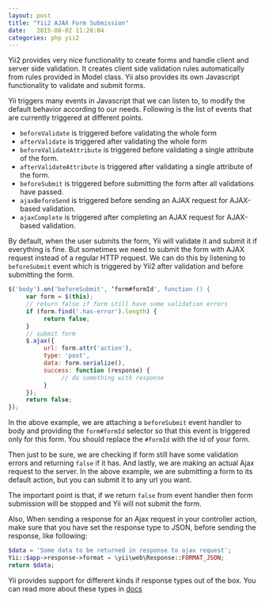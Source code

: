 ```yaml
---
layout: post
title: "Yii2 AJAX Form Submission"
date:   2015-08-02 11:28:04
categories: php yii2
---
```


Yii2 provides very nice functionality to create forms and handle client and
server side validation. It creates client side validation rules automatically
from rules provided in Model class. Yii also provides its own Javascript
functionality to validate and submit forms.

Yii triggers many events in Javascript that we can listen to, to modify the
default behavior according to our needs. Following is the list of events that
are currently triggered at different points.

* `beforeValidate` is triggered before validating the whole form
* `afterValidate` is triggered after validating the whole form
* `beforeValidateAttribute` is triggered before validating a single attribute of the form.
* `afterValidateAttribute` is triggered after validating a single attribute of the form.
* `beforeSubmit` is triggered before submitting the form after all validations have passed.
* `ajaxBeforeSend` is triggered before sending an AJAX request for AJAX-based validation.
* `ajaxComplete` is triggered after completing an AJAX request for AJAX-based validation.

By default, when the user submits the form, Yii will validate it and submit it
if everything is fine. But sometimes we need to submit the form with AJAX
request instead of a regular HTTP request. We can do this by listening to
`beforeSubmit` event which is triggered by Yii2 after validation and before
submitting the form.

```javascript
$('body').on('beforeSubmit', ‘form#formId', function () {
     var form = $(this);
     // return false if form still have some validation errors
     if (form.find('.has-error').length) {
          return false;
     }
     // submit form
     $.ajax({
          url: form.attr('action'),
          type: 'post',
          data: form.serialize(),
          success: function (response) {
               // do something with response
          }
     });
     return false;
});
```

In the above example, we are attaching a `beforeSubmit` event handler to body
and providing the `form#formId` selector so that this event is triggered only
for this form. You should replace the `#formId` with the id of your form.

Then just to be sure, we are checking if form still have some validation
errors and returning `false` if it has. And lastly, we are making an actual
Ajax request to the server. In the above example, we are submitting a form to
its default action, but you can submit it to any url you want.

The important point is that, if we return `false` from event handler then form
submission will be stopped and Yii will not submit the form.

Also, When sending a response for an Ajax request in your controller action,
make sure that you have set the response type to JSON, before sending the
response, like following:

```php
$data = 'Some data to be returned in response to ajax request';
Yii::$app->response->format = \yii\web\Response::FORMAT_JSON;
return $data;
```

Yii provides support for different kinds if response types out of the box. You
can read more about these types in
[docs](http://www.yiiframework.com/doc-2.0/guide-runtime-responses.html#response-body)
